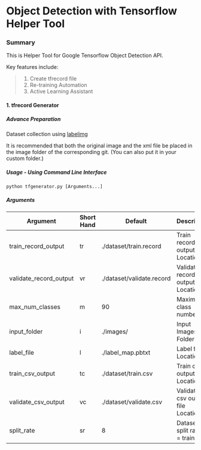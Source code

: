 # **Object Detection with Tensorflow Helper Tool**

### Summary

This is Helper Tool for Google Tensorflow Object Detection API.

Key features include:
> 1. Create tfrecord file
>2. Re-training Automation
>3. Active Learning Assistant

#### 1. tfrecord Generator

##### Advance Preparation

Dataset collection using [labelimg](https://github.com/tzutalin/labelImg)

It is recommended that both the original image and the xml file be placed in the image folder of the corresponding git.
(You can also put it in your custom folder.)

##### Usage - Using Command Line Interface

    python tfgenerator.py [Arguments...]

##### Arguments

| Argument               | Short Hand | Default                   | Description                                       |
|------------------------|------------|---------------------------|---------------------------------------------------|
| train_record_output    | tr         | ./dataset/train.record    | Train record output file Location                 |
| validate_record_output | vr         | ./dataset/validate.record | Validate record output file Location              |
| max_num_classes        | m          | 90                        | Maximum class number                              |
| input_folder           | i          | ./images/                 | Input Images Folder                               |
| label_file             | l          | ./label_map.pbtxt         | Label file Location                               |
| train_csv_output       | tc         | ./dataset/train.csv       | Train csv output file Location                    |
| validate_csv_output    | vc         | ./dataset/validate.csv    | Validate csv output file Location                 |
| split_rate             | sr         | 8                         | Dataset split rate ( 8 = train 80 | validate 20 ) |

